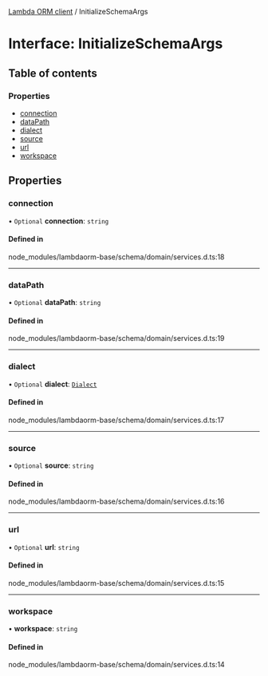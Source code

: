 [Lambda ORM client](../README.md) / InitializeSchemaArgs

# Interface: InitializeSchemaArgs

## Table of contents

### Properties

- [connection](InitializeSchemaArgs.md#connection)
- [dataPath](InitializeSchemaArgs.md#datapath)
- [dialect](InitializeSchemaArgs.md#dialect)
- [source](InitializeSchemaArgs.md#source)
- [url](InitializeSchemaArgs.md#url)
- [workspace](InitializeSchemaArgs.md#workspace)

## Properties

### connection

• `Optional` **connection**: `string`

#### Defined in

node_modules/lambdaorm-base/schema/domain/services.d.ts:18

___

### dataPath

• `Optional` **dataPath**: `string`

#### Defined in

node_modules/lambdaorm-base/schema/domain/services.d.ts:19

___

### dialect

• `Optional` **dialect**: [`Dialect`](../enums/Dialect.md)

#### Defined in

node_modules/lambdaorm-base/schema/domain/services.d.ts:17

___

### source

• `Optional` **source**: `string`

#### Defined in

node_modules/lambdaorm-base/schema/domain/services.d.ts:16

___

### url

• `Optional` **url**: `string`

#### Defined in

node_modules/lambdaorm-base/schema/domain/services.d.ts:15

___

### workspace

• **workspace**: `string`

#### Defined in

node_modules/lambdaorm-base/schema/domain/services.d.ts:14
